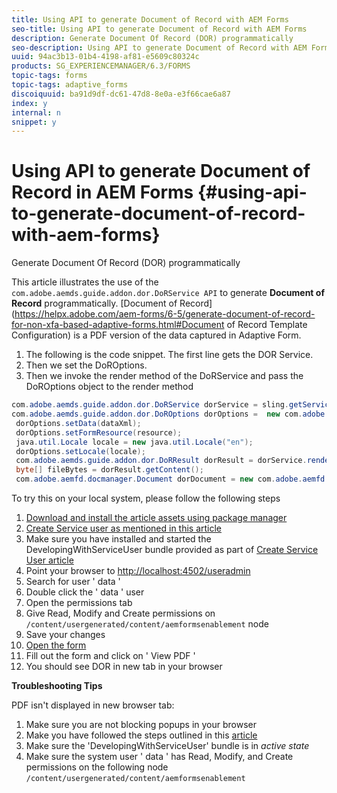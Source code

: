 ```yaml
---
title: Using API to generate Document of Record with AEM Forms
seo-title: Using API to generate Document of Record with AEM Forms
description: Generate Document Of Record (DOR) programmatically
seo-description: Using API to generate Document of Record with AEM Forms
uuid: 94ac3b13-01b4-4198-af81-e5609c80324c
products: SG_EXPERIENCEMANAGER/6.3/FORMS
topic-tags: forms
topic-tags: adaptive_forms
discoiquuid: ba91d9df-dc61-47d8-8e0a-e3f66cae6a87
index: y
internal: n
snippet: y
---
```


# Using API to generate Document of Record in AEM Forms {#using-api-to-generate-document-of-record-with-aem-forms}

Generate Document Of Record (DOR) programmatically

This article illustrates the use of the `com.adobe.aemds.guide.addon.dor.DoRService API` to generate **Document of Record** programmatically. [Document of Record](https://helpx.adobe.com/aem-forms/6-5/generate-document-of-record-for-non-xfa-based-adaptive-forms.html#Document of Record Template Configuration) is a PDF version of the data captured in Adaptive Form.

1. The following is the code snippet. The first line gets the DOR Service.
1. Then we set the DoROptions.
1. Then we invoke the render method of the DoRService and pass the DoROptions object to the render method

```java {.line-numbers}
com.adobe.aemds.guide.addon.dor.DoRService dorService = sling.getService(com.adobe.aemds.guide.addon.dor.DoRService.class);
com.adobe.aemds.guide.addon.dor.DoROptions dorOptions =  new com.adobe.aemds.guide.addon.dor.DoROptions();
 dorOptions.setData(dataXml);
 dorOptions.setFormResource(resource);
 java.util.Locale locale = new java.util.Locale("en");
 dorOptions.setLocale(locale);
 com.adobe.aemds.guide.addon.dor.DoRResult dorResult = dorService.render(dorOptions);
 byte[] fileBytes = dorResult.getContent();
 com.adobe.aemfd.docmanager.Document dorDocument = new com.adobe.aemfd.docmanager.Document(fileBytes);

```

To try this on your local system, please follow the following steps

1. [Download and install the article assets using package manager](assets/DORAPI.zip)
1. [Create Service user as mentioned in this article](https://helpx.adobe.com/experience-manager/kt/forms/using/service-user-tutorial-develop.html) 
1. Make sure you have installed and started the DevelopingWithServiceUser bundle provided as part of [Create Service User article](https://helpx.adobe.com/experience-manager/kt/forms/using/service-user-tutorial-develop.html)
1. Point your browser to [http://localhost:4502/useradmin](http://localhost:4502/useradmin)
1. Search for user ' data '
1. Double click the ' data ' user 
1. Open the permissions tab
1. Give Read, Modify and Create permissions on `/content/usergenerated/content/aemformsenablement` node
1. Save your changes
1. [Open the form](http://localhost:4502/content/dam/formsanddocuments/sandbox/1201-borrower-payments/jcr:content?wcmmode=disabled)
1. Fill out the form and click on ' View PDF '
1. You should see DOR in new tab in your browser


**Troubleshooting Tips**

PDF isn't displayed in new browser tab:

1. Make sure you are not blocking popups in your browser
1. Make you have followed the steps outlined in this [article](https://helpx.adobe.com/experience-manager/kt/forms/using/service-user-tutorial-develop.html)
1. Make sure the 'DevelopingWithServiceUser' bundle is in *active state* 
1. Make sure the system user ' data ' has Read, Modify, and Create permissions on the following node `/content/usergenerated/content/aemformsenablement`

